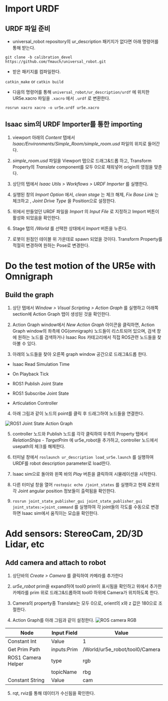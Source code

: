 
  

# Import URDF

  

## URDF 파일 준비

  

- universal_robot repository의 ur_description 패키지가 없다면 아래 명령어를 통해 받는다.

`git clone -b calibration_devel https://github.com/fmauch/universal_robot.git`

- 받은 패키지를 컴파일한다.

  

`catkin_make` or `catkin build`

  

- 다음의 명령어를 통해 `universal_robot/ur_description/urdf` 에 위치한 UR5e.xacro 파일을 `.xacro` 에서 `.urdf` 로 변환한다.

`rosrun xacro xacro -o ur5e.urdf ur5e.xacro`

## Isaac sim의 URDF Importer를 통한 importing

  

1. viewport 아래의 _Content_ 탭에서 _Isaac/Environments/Simple_Room/simple_room.usd_ 파일의 위치로 들어간다.

2. _simple_room.usd_ 파일을 Viewport 탭으로 드래그&드롭 하고, Transform Property의 _Translate_ component를 모두 0으로 채워넣어 origin의 영점을 맞춘다.

3. 상단의 탭에서 _Isaac Utils > Workflows > URDF Importer_ 를 실행한다.

4. 실행된 창의 _Import Option_ 에서, _clean stage_ 는 체크 해제, _Fix Base Link_ 는 체크하고 , _Joint Drive Type_ 을 Position으로 설정한다.

5. 위에서 만들었던 URDF 파일을 _Import_ 의 _Input File_ 로 지정하고 Import 버튼이 활성화 되었음을 확인한다.

6. Stage 탭의 _/World_ 를 선택한 상태에서 _Import_ 버튼을 누른다.

7. 로봇이 원점인 테이블 위 가운데로 spawn 되었을 것이다. Transform Property를 적절히 변경하여 원하는 Pose로 변경한다.

  

# Do the test motion of the UR5e with Omnigraph

## Build the graph

  

1. 상단 탭에서 _Window > Visual Scripting > Action Graph_ 를 실행하고 아래쪽 section에 Action Graph 탭이 생성된 것을 확인한다.

  

2. Action Graph window에서 _New Action Graph_ 아이콘을 클릭하면, Action Graph window의 좌측에 OG(omnigraph) 노드들이 리스트되어 있으며, 검색 창에 원하는 노드를 검색하거나 Isaac Ros 카테고리에서 직접 ROS관련 노드들을 찾아볼 수 있다.

  

3. 아래의 노드들을 찾아 오른쪽 graph window 공간으로 드래그&드롭 한다.

- Isaac Read Simulation Time

- On Playback Tick

- ROS1 Publish Joint State

- ROS1 Subscribe Joint State

- Articulation Controller

  

4. 아래 그림과 같이 노드의 point를 클릭 후 드래그하여 노드들을 연결한다.

![ROS1 Joint State Action Graph](https://docs.omniverse.nvidia.com/app_isaacsim/_images/isaac_tutorial_ros_manipulation_1.png)
  

5. controller 노드와 Publish 노드를 각각 클릭하여 우측의 Property 탭에서 _RelationShips - TargetPrim_ 에 ur5e_robot을 추가하고, controller 노드에서 usepath의 체크를 해제한다.

  

6. 터미널 창에서 `roslaunch ur_description load_ur5e.launch` 를 실행하여 URDF를 robot description parameter로 load한다.

  

7. Isaac sim으로 돌아와 왼쪽 바의 _Play_ 버튼을 클릭하여 시뮬레이션을 시작한다.

  

8. 다른 터미널 창을 열어 `rostopic echo /joint_states` 를 실행하고 현재 로봇의 각 Joint angular position 정보들이 출력됨을 확인한다.

9.  `rosrun joint_state_publisher_gui joint_state_publisher_gui joint_states:=joint_command` 를 실행하여 각 joint들의 각도를 수동으로 변경하면 Isaac sim에서 움직이는 모습을 확인한다.

# Add sensors: StereoCam, 2D/3D Lidar, etc

## Add camera and attach to robot

 1. 상단바의 _Create > Camera_ 를 클릭하여 카메라를 추가한다

 2. *ur5e_robot* prim을 expand하여 tool0 prim이 표시됨을 확인하고 위에서 추가한 카메라를 prim 위로 드래그&드롭하여 tool0 하위에 Camera가 위치하도록 한다.
 
 3. Camera의 property중 Translate는 모두 0으로, orient의 x와 z 값은 180으로 조절한다.
 
 4. Action Graph를 아래 그림과 같이 설정한다.
![ROS camera RGB](https://docs.omniverse.nvidia.com/app_isaacsim/_images/isaac_tutorial_ros_camera_rgb_graph.png)

|Node|Input Field|Value|
|--|--|--|
|Constant Int|Value|1|
|Get Prim Path|inputs:Prim|/World/ur5e_robot/tool0/Camera|
|ROS1 Camera Helper|type|rgb|
||topicName|rbg
|Constant String|Value|cam|


5. rqt, rviz를 통해 데이터가 수신됨을 확인한다.